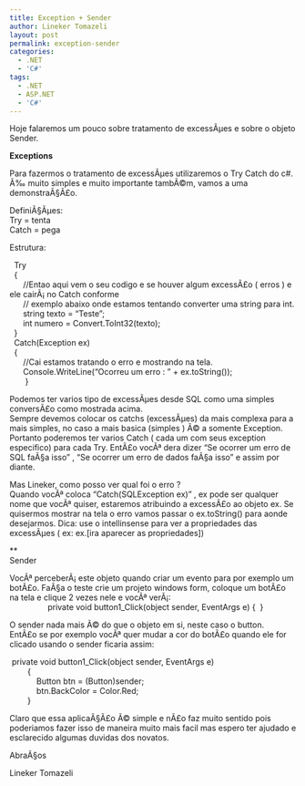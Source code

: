 ```yaml
---
title: Exception + Sender
author: Lineker Tomazeli
layout: post
permalink: exception-sender
categories:
  - .NET
  - 'C#'
tags:
  - .NET
  - ASP.NET
  - 'C#'
---
```

Hoje falaremos um pouco sobre tratamento de excessÃµes e sobre o objeto Sender.

**Exceptions**

Para fazermos o tratamento de excessÃµes utilizaremos o Try Catch do c#.  
Ã‰ muito simples e muito importante tambÃ©m, vamos a uma demonstraÃ§Ã£o.

DefiniÃ§Ãµes:  
Try = tenta  
Catch = pega

Estrutura:

&nbsp; Try  
&nbsp; {  
&nbsp;&nbsp;&nbsp;&nbsp;&nbsp; //Entao aqui vem o seu codigo e se houver algum excessÃ£o ( erros ) e ele cairÃ¡ no Catch conforme  
&nbsp;&nbsp;&nbsp;&nbsp;&nbsp; // exemplo abaixo onde estamos tentando converter uma string para int.  
&nbsp;&nbsp;&nbsp;&nbsp;&nbsp; string texto = &#8220;Teste&#8221;;  
&nbsp;&nbsp;&nbsp;&nbsp;&nbsp; int numero = Convert.ToInt32(texto);  
&nbsp; }  
&nbsp; Catch(Exception ex)  
&nbsp; {  
&nbsp;&nbsp;&nbsp;&nbsp;&nbsp; //Cai estamos tratando o erro e mostrando na tela.  
&nbsp;&nbsp;&nbsp;&nbsp;&nbsp; Console.WriteLine(&#8220;Ocorreu um erro : &#8221; + ex.toString());  
&nbsp;&nbsp;&nbsp;&nbsp;
&nbsp; }

Podemos ter varios tipo de excessÃµes desde SQL como uma simples conversÃ£o como mostrada acima.  
Sempre devemos colocar os catchs (excessÃµes) da mais complexa para a mais simples, no caso a mais basica (simples ) Ã© a somente Exception. Portanto poderemos ter varios Catch ( cada um com seus exception especifico) para cada Try. EntÃ£o vocÃª dera dizer &#8220;Se ocorrer um erro de SQL faÃ§a isso&#8221; , &#8220;Se ocorrer um erro de dados faÃ§a isso&#8221; e assim por diante.

Mas Lineker, como posso ver qual foi o erro ?  
Quando vocÃª coloca &#8220;Catch(SQLException ex)&#8221; , ex pode ser qualquer nome que vocÃª quiser, estaremos atribuindo a excessÃ£o ao objeto ex. Se quisermos mostrar na tela o erro vamos passar o ex.toString() para aonde desejarmos. Dica: use o intellinsense para ver a propriedades das excessÃµes ( ex: ex.[ira aparecer as propriedades])

**  
Sender</p>

</b>VocÃª perceberÃ¡ este objeto quando criar um evento para por exemplo um botÃ£o. FaÃ§a o teste crie um projeto windows form, coloque um botÃ£o na tela e clique 2 vezes nele e vocÃª verÃ¡:  
&nbsp;
&nbsp;&nbsp;&nbsp;&nbsp;&nbsp;&nbsp;&nbsp;&nbsp;&nbsp;&nbsp;&nbsp;&nbsp;&nbsp;&nbsp; private void button1_Click(object sender, EventArgs e) {&nbsp; }

O sender nada mais Ã© do que o objeto em si, neste caso o button.  
EntÃ£o se por exemplo vocÃª quer mudar a cor do botÃ£o quando ele for clicado usando o sender ficaria assim:

&nbsp;private void button1_Click(object sender, EventArgs e)  
&nbsp;&nbsp;&nbsp;&nbsp;&nbsp;&nbsp;&nbsp; {  
&nbsp;&nbsp;&nbsp;&nbsp;&nbsp;&nbsp;&nbsp;&nbsp;&nbsp;&nbsp;&nbsp; Button btn = (Button)sender;  
&nbsp;&nbsp;&nbsp;&nbsp;&nbsp;&nbsp;&nbsp;&nbsp;&nbsp;&nbsp;&nbsp; btn.BackColor = Color.Red;  
&nbsp;&nbsp;&nbsp;&nbsp;&nbsp;&nbsp;&nbsp; }

Claro que essa aplicaÃ§Ã£o Ã© simple e nÃ£o faz muito sentido pois poderiamos fazer isso de maneira muito mais facil mas espero ter ajudado e esclarecido algumas duvidas dos novatos.

AbraÃ§os

Lineker Tomazeli
